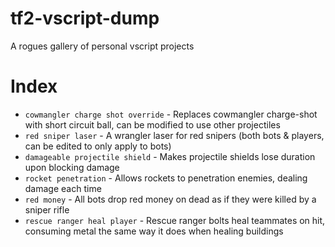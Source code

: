 # tf2-vscript-dump
A rogues gallery of personal vscript projects

# Index
* ``cowmangler charge shot override`` - Replaces cowmangler charge-shot with short circuit ball, can be modified to use other projectiles
* ``red sniper laser`` - A wrangler laser for red snipers (both bots & players, can be edited to only apply to bots)
* ``damageable projectile shield`` - Makes projectile shields lose duration upon blocking damage
* ``rocket penetration`` - Allows rockets to penetration enemies, dealing damage each time
* ``red money`` - All bots drop red money on dead as if they were killed by a sniper rifle
* ``rescue ranger heal player`` - Rescue ranger bolts heal teammates on hit, consuming metal the same way it does when healing buildings